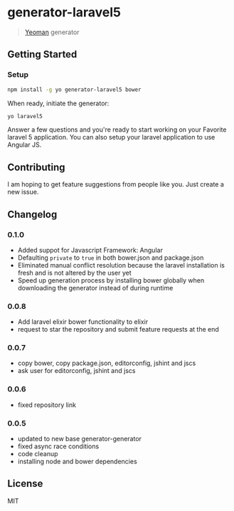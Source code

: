 # generator-laravel5

> [Yeoman](http://yeoman.io) generator


## Getting Started

### Setup

```bash
npm install -g yo generator-laravel5 bower
```

When ready, initiate the generator:

```bash
yo laravel5
```

Answer a few questions and you're ready to start working on your Favorite laravel 5 application.
You can also setup your laravel application to use Angular JS.


## Contributing

I am hoping to get feature suggestions from people like you. Just create a new issue.


## Changelog

### 0.1.0

+ Added suppot for Javascript Framework: Angular
+ Defaulting `private` to `true` in both bower.json and package.json
+ Eliminated manual conflict resolution because the laravel installation is fresh and is not altered by the user yet
+ Speed up generation process by installing bower globally when downloading the generator instead of during runtime

### 0.0.8

+ Add laravel elixir bower functionality to elixir
+ request to star the repository and submit feature requests at the end


### 0.0.7

+ copy bower, copy package.json, editorconfig, jshint and jscs
+ ask user for editorconfig, jshint and jscs



### 0.0.6

+ fixed repository link


### 0.0.5

+ updated to new base generator-generator
+ fixed async race conditions
+ code cleanup
+ installing node and bower dependencies



## License

MIT
